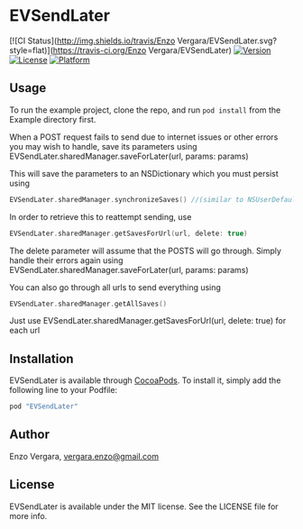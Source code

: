 # EVSendLater

[![CI Status](http://img.shields.io/travis/Enzo Vergara/EVSendLater.svg?style=flat)](https://travis-ci.org/Enzo Vergara/EVSendLater)
[![Version](https://img.shields.io/cocoapods/v/EVSendLater.svg?style=flat)](http://cocoapods.org/pods/EVSendLater)
[![License](https://img.shields.io/cocoapods/l/EVSendLater.svg?style=flat)](http://cocoapods.org/pods/EVSendLater)
[![Platform](https://img.shields.io/cocoapods/p/EVSendLater.svg?style=flat)](http://cocoapods.org/pods/EVSendLater)

## Usage

To run the example project, clone the repo, and run `pod install` from the Example directory first.

When a POST request fails to send due to internet issues or other errors you may wish to handle, save its parameters using EVSendLater.sharedManager.saveForLater(url, params: params)

This will save the parameters to an NSDictionary which you must persist using
```swift
EVSendLater.sharedManager.synchronizeSaves() //(similar to NSUserDefaults)
```

In order to retrieve this to reattempt sending, use
```swift
EVSendLater.sharedManager.getSavesForUrl(url, delete: true)
```
The delete parameter will assume that the POSTS will go through. Simply handle their errors again using EVSendLater.sharedManager.saveForLater(url, params: params)

You can also go through all urls to send everything using
```swift
EVSendLater.sharedManager.getAllSaves()
```
Just use EVSendLater.sharedManager.getSavesForUrl(url, delete: true) for each url

## Installation

EVSendLater is available through [CocoaPods](http://cocoapods.org). To install
it, simply add the following line to your Podfile:

```ruby
pod "EVSendLater"
```

## Author

Enzo Vergara, vergara.enzo@gmail.com

## License

EVSendLater is available under the MIT license. See the LICENSE file for more info.

